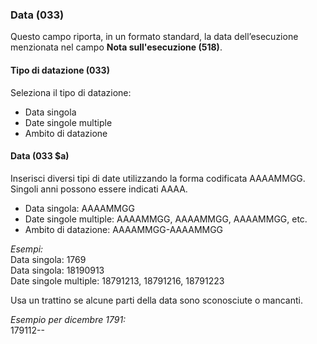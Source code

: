 ### Data (033)  

Questo campo riporta, in un formato standard, la data dell’esecuzione menzionata nel campo **Nota sull'esecuzione (518)**. 

#### Tipo di datazione (033)

Seleziona il tipo di datazione:

- Data singola  
- Date singole multiple  
- Ambito di datazione  

 

#### Data (033 $a)

Inserisci diversi tipi di date utilizzando la forma codificata AAAAMMGG. Singoli anni possono essere indicati AAAA.

- Data singola: AAAAMMGG
- Date singole multiple: AAAAMMGG, AAAAMMGG, AAAAMMGG, etc.
- Ambito di datazione: AAAAMMGG-AAAAMMGG

_Esempi:_  
Data singola: 1769  
Data singola: 18190913  
Date singole multiple: 18791213, 18791216, 18791223 

Usa un trattino se alcune parti della data sono sconosciute o mancanti.

_Esempio per dicembre_ _1791:_   
179112-- 